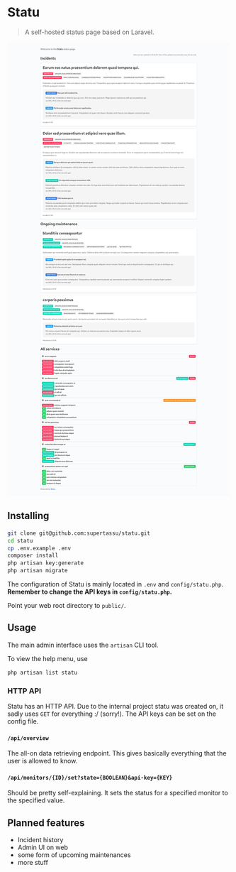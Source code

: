 # Statu

> A self-hosted status page based on Laravel.

![Preview image](docs/preview.png)

## Installing

```bash
git clone git@github.com:supertassu/statu.git
cd statu
cp .env.example .env
composer install
php artisan key:generate
php artisan migrate
```

The configuration of Statu is mainly located in `.env` and `config/statu.php`.
**Remember to change the API keys in `config/statu.php`.**

Point your web root directory to `public/`.

## Usage

The main admin interface uses the `artisan` CLI tool.

To view the help menu, use

```bash
php artisan list statu
```

### HTTP API

Statu has an HTTP API. Due to the internal project statu was created on, it sadly uses `GET` for everything :/ (sorry!).
The API keys can be set on the config file.

#### `/api/overview`
The all-on data retrieving endpoint. This gives basically everything that the user is allowed to know.

#### `/api/monitors/{ID}/set?state={BOOLEAN}&api-key={KEY}`
Should be pretty self-explaining. It sets the status for a specified monitor to the specified value.

## Planned features

- Incident history
- Admin UI on web
- some form of upcoming maintenances
- more stuff
